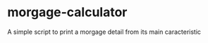 morgage-calculator
==================

A simple script to print a morgage detail from its main caracteristic